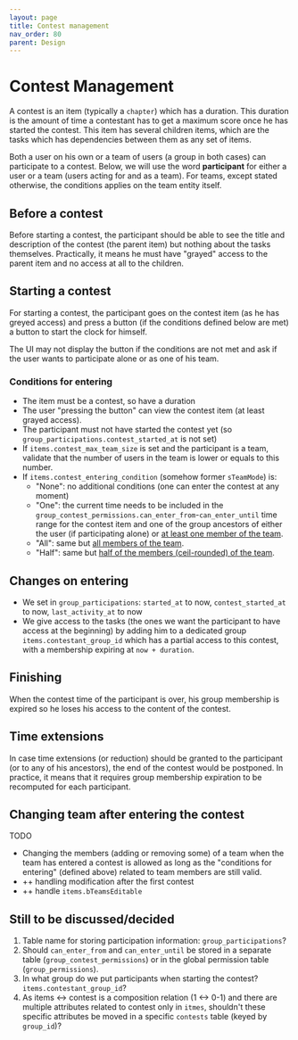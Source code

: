 ```yaml
---
layout: page
title: Contest management
nav_order: 80
parent: Design
---
```


# Contest Management

A contest is an item (typically a `chapter`) which has a duration. This duration is the amount of time a contestant has to get a maximum score once he has started the contest. This item has several children items, which are the tasks which has dependencies between them as any set of items.

Both a user on his own or a team of users (a group in both cases) can participate to a contest. Below, we will use the word **participant** for either a user or a team (users acting for and as a team). For teams, except stated otherwise, the conditions applies on the team entity itself.

## Before a contest

Before starting a contest, the participant should be able to see the title and description of the contest (the parent item) but nothing about the tasks themselves. Practically, it means he must have "grayed" access to the parent item and no access at all to the children.

## Starting a contest

For starting a contest, the participant goes on the contest item (as he has greyed access) and press a button (if the conditions defined below are met) a button to start the clock for himself.

The UI may not display the button if the conditions are not met and ask if the user wants to participate alone or as one of his team.

### Conditions for entering

* The item must be a contest, so have a duration
* The user "pressing the button" can view the contest item (at least grayed access).
* The participant must not have started the contest yet (so `group_participations.contest_started_at` is not set)
* If `items.contest_max_team_size` is set and the participant is a team, validate that the number of users in the team is lower or equals to this number.
* If `items.contest_entering_condition` (somehow former `sTeamMode`) is:
  * "None": no additional conditions (one can enter the contest at any moment)
  * "One": the current time needs to be included in the `group_contest_permissions.can_enter_from`-`can_enter_until` time range for the contest item and one of the group ancestors of either the user (if participating alone) or <span style="text-decoration: underline">at least one member of the team</span>.
  * "All": same but <span style="text-decoration: underline">all members of the team</span>.
  * "Half": same but <span style="text-decoration: underline">half of the members (ceil-rounded) of the team</span>.

## Changes on entering

* We set in `group_participations`: `started_at` to now, `contest_started_at` to now, `last_activity_at` to now
* We give access to the tasks (the ones we want the participant to have access at the beginning) by adding him to a dedicated group `items.contestant_group_id` which has a partial access to this contest, with a membership expiring at `now + duration`.

## Finishing

When the contest time of the participant is over, his group membership is expired so he loses his access to the content of the contest.

## Time extensions

In case time extensions (or reduction) should be granted to the participant (or to any of his ancestors), the end of the contest would be postponed. In practice, it means that it requires group membership expiration to be recomputed for each participant.

## Changing team after entering the contest

<span class="label label-yellow">TODO</span>
* Changing the members (adding or removing some) of a team when the team has entered a contest is allowed as long as the "conditions for entering" (defined above) related to team members are still valid.
* ++ handling modification after the first contest
* ++ handle `items.bTeamsEditable`

## Still to be discussed/decided

1. Table name for storing participation information: `group_participations`?
1. Should `can_enter_from` and `can_enter_until` be stored in a separate table (`group_contest_permissions`) or in the global permission table (`group_permissions`).
1. In what group do we put participants when starting the contest? `items.contestant_group_id`?
1. As items <-> contest is a composition relation (1 <-> 0-1) and there are multiple attributes related to contest only in `itmes`, shouldn't these specific attributes be moved in a specific `contests` table (keyed by `group_id`)?

